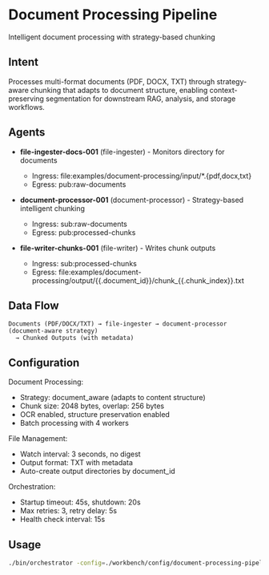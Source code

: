 # Document Processing Pipeline

Intelligent document processing with strategy-based chunking

## Intent

Processes multi-format documents (PDF, DOCX, TXT) through strategy-aware chunking that adapts to document structure, enabling context-preserving segmentation for downstream RAG, analysis, and storage workflows.

## Agents

- **file-ingester-docs-001** (file-ingester) - Monitors directory for documents
  - Ingress: file:examples/document-processing/input/*.{pdf,docx,txt}
  - Egress: pub:raw-documents

- **document-processor-001** (document-processor) - Strategy-based intelligent chunking
  - Ingress: sub:raw-documents
  - Egress: pub:processed-chunks

- **file-writer-chunks-001** (file-writer) - Writes chunk outputs
  - Ingress: sub:processed-chunks
  - Egress: file:examples/document-processing/output/{{.document_id}}/chunk_{{.chunk_index}}.txt

## Data Flow

```
Documents (PDF/DOCX/TXT) → file-ingester → document-processor (document-aware strategy)
  → Chunked Outputs (with metadata)
```

## Configuration

Document Processing:
- Strategy: document_aware (adapts to content structure)
- Chunk size: 2048 bytes, overlap: 256 bytes
- OCR enabled, structure preservation enabled
- Batch processing with 4 workers

File Management:
- Watch interval: 3 seconds, no digest
- Output format: TXT with metadata
- Auto-create output directories by document_id

Orchestration:
- Startup timeout: 45s, shutdown: 20s
- Max retries: 3, retry delay: 5s
- Health check interval: 15s

## Usage

```bash
./bin/orchestrator -config=./workbench/config/document-processing-pipeline.yaml
```
